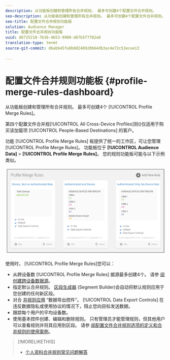 ```yaml
---
description: 从功能板创建和管理所有合并规则。 最多可创建4个配置文件合并规则。
seo-description: 从功能板创建和管理所有合并规则。 最多可创建4个配置文件合并规则。
seo-title: 配置文件合并规则功能板
solution: Audience Manager
title: 配置文件合并规则功能板
uuid: d6725218-7b36-4653-9900-d67b5f7702a0
translation-type: tm+mt
source-git-commit: d6abb45fa8b88248920b64db3ac4e72c53ecee13

---
```



# 配置文件合并规则功能板 {#profile-merge-rules-dashboard}

从功能板创建和管理所有合并规则。 最多可创建4个 [!UICONTROL Profile Merge Rules]。

第四个配置文件合并规[!UICONTROL All Cross-Device Profiles]则()仅适用于购买该加载项 [!UICONTROL People-Based Destinations] 的客户。

功能 [!UICONTROL Profile Merge Rules] 板提供了统一的工作区，可让您管理 [!UICONTROL Profile Merge Rules]。 功能板位于 **[!UICONTROL Audience Data]** &gt; **[!UICONTROL Profile Merge Rules]**。 您的规则功能板可能与以下示例类似。

![](assets/profile-dashboard.png)

使用时， [!UICONTROL Profile Merge Rules]您可以：

* 从跨设备数 [!UICONTROL Profile Merge Rules] 据源最多创建4个。 请参 [阅创建跨设备数据源](merge-rules-start.md#create-data-source)。
* 指定默认合并规则。 [区段生成器](../segments/segment-builder.md) (Segment Builder)会自动将默认规则应用于您创建的任何新区段。
* 对合 [并规则应用](../data-export-controls.md) “数据导出控件”。 [!UICONTROL Data Export Controls] 在违反数据隐私或使用协议的情况下，阻止您向目标发送数据。
* 跟踪每个用户的平均设备数。
* 使用基本控件创建、编辑和删除规则。 只有管理员才能管理规则，但其他用户可以查看规则并将其应用到区段。 请参 [阅配置文件合并规则选项的定义](merge-rule-definitions.md)[和合并规则的使用案例](merge-rule-targeting-options.md)。

>[!MORELIKETHIS]
>
>* [个人资料合并规则常见问题解答](../../faq/faq-profile-merge.md)

